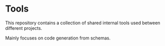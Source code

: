 # Tools

This repository contains a collection of shared internal tools used between different projects.

Mainly focuses on code generation from schemas.
